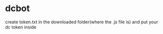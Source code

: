 # dcbot

create token.txt in the downloaded folder(where the .js file is) and put your dc token inside
